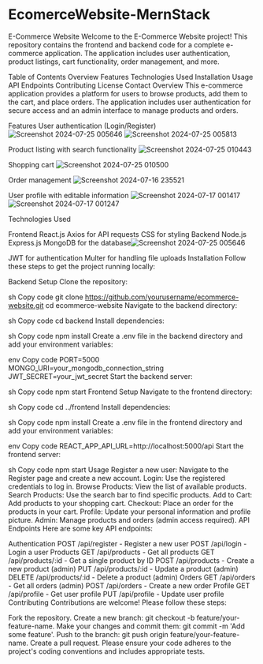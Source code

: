 # EcomerceWebsite-MernStack
E-Commerce Website
Welcome to the E-Commerce Website project! This repository contains the frontend and backend code for a complete e-commerce application. The application includes user authentication, product listings, cart functionality, order management, and more.

Table of Contents
Overview
Features
Technologies Used
Installation
Usage
API Endpoints
Contributing
License
Contact
Overview
This e-commerce application provides a platform for users to browse products, add them to the cart, and place orders. The application includes user authentication for secure access and an admin interface to manage products and orders.

 <!-- Add a screenshot of your application here -->

Features
User authentication (Login/Register)
![Screenshot 2024-07-25 005646](https://github.com/user-attachments/assets/058f9a87-0919-47d2-9fe0-390fe485a9ba)
![Screenshot 2024-07-25 005813](https://github.com/user-attachments/assets/68154594-7ae4-42d7-89e3-1149c347c415)

Product listing with search functionality
![Screenshot 2024-07-25 010443](https://github.com/user-attachments/assets/a187bb6e-95aa-4671-b0ef-f211790c4542)



Shopping cart
![Screenshot 2024-07-25 010500](https://github.com/user-attachments/assets/d036413b-4d42-43d5-8f00-7c0fbeb14db0)

Order management
![Screenshot 2024-07-16 235521](https://github.com/user-attachments/assets/7b5e6cf2-a2bf-44e3-be49-a051378ce236)

User profile with editable information
![Screenshot 2024-07-17 001417](https://github.com/user-attachments/assets/cfc5e366-08d3-41d4-80a6-d9d126ff0d3d)
![Screenshot 2024-07-17 001247](https://github.com/user-attachments/assets/e137f636-5c47-4ef9-b03a-b568e6a7d6d5)





Technologies Used

Frontend
React.js
Axios for API requests
CSS for styling
Backend
Node.js
Express.js
MongoDB for the database![Screenshot 2024-07-25 005646](https://github.com/user-attachments/assets/1b5ad953-c8fe-4475-b7be-f84706c8dbbb)

JWT for authentication
Multer for handling file uploads
Installation
Follow these steps to get the project running locally:

Backend Setup
Clone the repository:

sh
Copy code
git clone https://github.com/yourusername/ecommerce-website.git
cd ecommerce-website
Navigate to the backend directory:

sh
Copy code
cd backend
Install dependencies:

sh
Copy code
npm install
Create a .env file in the backend directory and add your environment variables:

env
Copy code
PORT=5000
MONGO_URI=your_mongodb_connection_string
JWT_SECRET=your_jwt_secret
Start the backend server:

sh
Copy code
npm start
Frontend Setup
Navigate to the frontend directory:

sh
Copy code
cd ../frontend
Install dependencies:

sh
Copy code
npm install
Create a .env file in the frontend directory and add your environment variables:

env
Copy code
REACT_APP_API_URL=http://localhost:5000/api
Start the frontend server:

sh
Copy code
npm start
Usage
Register a new user: Navigate to the Register page and create a new account.
Login: Use the registered credentials to log in.
Browse Products: View the list of available products.
Search Products: Use the search bar to find specific products.
Add to Cart: Add products to your shopping cart.
Checkout: Place an order for the products in your cart.
Profile: Update your personal information and profile picture.
Admin: Manage products and orders (admin access required).
API Endpoints
Here are some key API endpoints:

Authentication
POST /api/register - Register a new user
POST /api/login - Login a user
Products
GET /api/products - Get all products
GET /api/products/:id - Get a single product by ID
POST /api/products - Create a new product (admin)
PUT /api/products/:id - Update a product (admin)
DELETE /api/products/:id - Delete a product (admin)
Orders
GET /api/orders - Get all orders (admin)
POST /api/orders - Create a new order
Profile
GET /api/profile - Get user profile
PUT /api/profile - Update user profile
Contributing
Contributions are welcome! Please follow these steps:

Fork the repository.
Create a new branch: git checkout -b feature/your-feature-name.
Make your changes and commit them: git commit -m 'Add some feature'.
Push to the branch: git push origin feature/your-feature-name.
Create a pull request.
Please ensure your code adheres to the project's coding conventions and includes appropriate tests.

